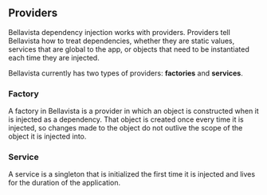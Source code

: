 ## Providers

Bellavista dependency injection works with providers. Providers tell Bellavista how to treat dependencies, whether they are static values, services that are global to the app, or objects that need to be instantiated each time they are injected.

Bellavista currently has two types of providers: **factories** and **services**.

### Factory

A factory in Bellavista is a provider in which an object is constructed when it is injected as a dependency. That object is created once every time it is injected, so changes made to the object do not outlive the scope of the object it is injected into.

### Service

A service is a singleton that is initialized the first time it is injected and lives for the duration of the application.